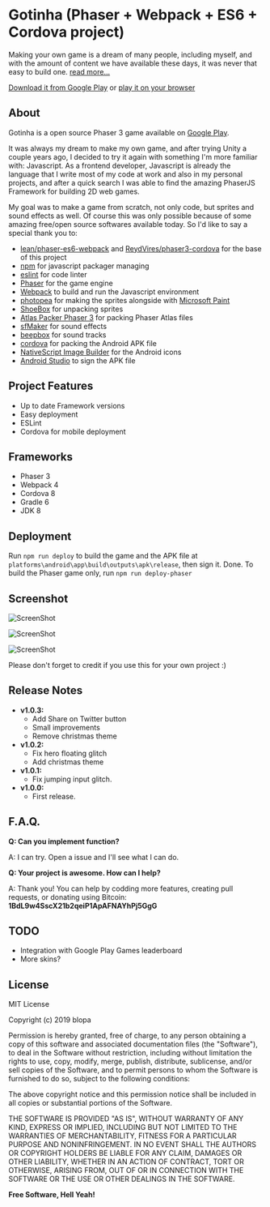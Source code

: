 # Gotinha (Phaser + Webpack + ES6 + Cordova project)
Making your own game is a dream of many people, including myself, and with the amount of content we have available these days, it was never that easy to build one. [read more...](https://google.com)

[Download it from Google Play](https://play.google.com/store/apps/details?id=com.werules.gotinha) or [play it on your browser](https://blopa.github.io/gotinha/)

## About
Gotinha is a open source Phaser 3 game available on [Google Play](https://play.google.com/store/apps/details?id=com.werules.gotinha).

It was always my dream to make my own game, and after trying Unity a couple years ago, I decided to try it again with something I'm more familiar with: Javascript. As a frontend developer, Javascript is already the language that I write most of my code at work and also in my personal projects, and after a quick search I was able to find the amazing PhaserJS Framework for building 2D web games.

My goal was to make a game from scratch, not only code, but sprites and sound effects as well. Of course this was only possible because of some amazing free/open source softwares available today. So I'd like to say a special thank you to:
- [lean/phaser-es6-webpack](https://github.com/lean/phaser-es6-webpack) and [ReydVires/phaser3-cordova](https://github.com/ReydVires/phaser3-cordova) for the base of this project
- [npm](https://github.com/npm/cli) for javascript packager managing
- [eslint](https://github.com/eslint/eslint) for code linter
- [Phaser](https://github.com/photonstorm/phaser) for the game engine
- [Webpack](https://github.com/webpack/webpack) to build and run the Javascript environment
- [photopea](https://github.com/photopea/photopea) for making the sprites alongside with [Microsoft Paint](https://pt.wikipedia.org/wiki/Microsoft_Paint)
- [ShoeBox](http://renderhjs.net/shoebox/) for unpacking sprites
- [Atlas Packer Phaser 3](https://github.com/gammafp/atlas-packer-phaser) for packing Phaser Atlas files
- [sfMaker](https://github.com/leshylabs/sfMaker) for sound effects
- [beepbox](https://github.com/johnnesky/beepbox) for sound tracks
- [cordova](https://github.com/apache/cordova) for packing the Android APK file
- [NativeScript Image Builder](http://nsimage.brosteins.com/) for the Android icons
- [Android Studio](https://android.googlesource.com/platform/tools/base/+/studio-master-dev/studio.md) to sign the APK file

## Project Features
- Up to date Framework versions
- Easy deployment
- ESLint
- Cordova for mobile deployment

## Frameworks
- Phaser 3
- Webpack 4
- Cordova 8
- Gradle 6
- JDK 8

## Deployment
Run `npm run deploy` to build the game and the APK file at `platforms\android\app\build\outputs\apk\release`, then sign it. Done.
To build the Phaser game only, run `npm run deploy-phaser`

## Screenshot
![ScreenShot](https://raw.githubusercontent.com/blopa/gotinha/master/screenshots/screenshot_1.jpg)

![ScreenShot](https://raw.githubusercontent.com/blopa/gotinha/master/screenshots/screenshot_2.jpg)

![ScreenShot](https://raw.githubusercontent.com/blopa/gotinha/master/screenshots/screenshot_3.jpg)


Please don't forget to credit if you use this for your own project :)

## Release Notes
- **v1.0.3:**
    - Add Share on Twitter button
	- Small improvements
	- Remove christmas theme
- **v1.0.2:**
	- Fix hero floating glitch
	- Add christmas theme
- **v1.0.1:**
	- Fix jumping input glitch.
- **v1.0.0:**
	- First release.

## F.A.Q.
**Q: Can you implement <???> function?**

A: I can try. Open a issue and I'll see what I can do.

**Q: Your project is awesome. How can I help?**

A: Thank you! You can help by codding more features, creating pull requests, or donating using Bitcoin: **1BdL9w4SscX21b2qeiP1ApAFNAYhPj5GgG**

## TODO
- Integration with Google Play Games leaderboard
- More skins?

## License
MIT License

Copyright (c) 2019 blopa

Permission is hereby granted, free of charge, to any person obtaining a copy of this software and associated documentation files (the "Software"), to deal in the Software without restriction, including without limitation the rights to use, copy, modify, merge, publish, distribute, sublicense, and/or sell copies of the Software, and to permit persons to whom the Software is furnished to do so, subject to the following conditions:

The above copyright notice and this permission notice shall be included in all copies or substantial portions of the Software.

THE SOFTWARE IS PROVIDED "AS IS", WITHOUT WARRANTY OF ANY KIND, EXPRESS OR IMPLIED, INCLUDING BUT NOT LIMITED TO THE WARRANTIES OF MERCHANTABILITY, FITNESS FOR A PARTICULAR PURPOSE AND NONINFRINGEMENT. IN NO EVENT SHALL THE AUTHORS OR COPYRIGHT HOLDERS BE LIABLE FOR ANY CLAIM, DAMAGES OR OTHER LIABILITY, WHETHER IN AN ACTION OF CONTRACT, TORT OR OTHERWISE, ARISING FROM, OUT OF OR IN CONNECTION WITH THE SOFTWARE OR THE USE OR OTHER DEALINGS IN THE SOFTWARE.

**Free Software, Hell Yeah!**
